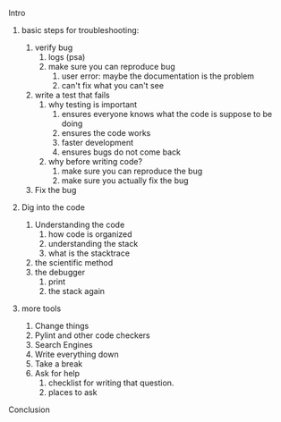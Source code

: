 Intro

1. basic steps for troubleshooting:
   1. verify bug
      1. logs (psa)
      2. make sure you can reproduce bug
         1. user error: maybe the documentation is the problem
         2. can't fix what you can't see
   2. write a test that fails
      1. why testing is important
      	 1. ensures everyone knows what the code is suppose to be doing
         2. ensures the code works
         3. faster development
         4. ensures bugs do not come back
      2. why before writing code?
         1. make sure you can reproduce the bug
         2. make sure you actually fix the bug
   3. Fix the bug

2. Dig into the code
   1. Understanding the code
      1. how code is organized
      2. understanding the stack
      3. what is the stacktrace
   2. the scientific method
   3. the debugger
      1. print
      2. the stack again

3. more tools
   1. Change things
   2. Pylint and other code checkers
   3. Search Engines
   4. Write everything down
   5. Take a break
   6. Ask for help
      1. checklist for writing that question.
      2. places to ask

Conclusion
